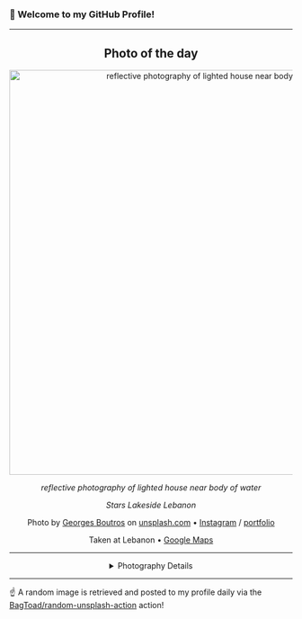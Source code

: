 ### 👋 Welcome to my GitHub Profile!

----
<div align="center">

## Photo of the day
  
  <a href="https://unsplash.com/photos/reflective-photography-of-lighted-house-near-body-of-water-pYFue5PzpcI"><img width="720" src="https://images.unsplash.com/photo-1500882644194-b83ebad474e9?crop=entropy&cs=tinysrgb&fit=max&fm=jpg&ixid=M3w1OTQ0OTd8MHwxfHJhbmRvbXx8fHx8fHx8fDE3NTQwMjg3ODd8&ixlib=rb-4.1.0&q=80&w=1080" alt="reflective photography of lighted house near body of water"></a>
  
  <em>reflective photography of lighted house near body of water</em>
  
  <em>Stars Lakeside Lebanon</em>

  Photo by [Georges Boutros](https://www.instagram.com/freakgmb/) on [unsplash.com](https://unsplash.com/) • [Instagram](https://instagram.com/Freakgmb) / [portfolio](https://www.instagram.com/freakgmb/)
  
  Taken at Lebanon • [Google Maps](https://www.google.com/maps/search/?api=1&query=33.854721,35.8622849999999)
  
  ---
  
<details>
<summary>Photography Details</summary>
  
| Parameter     | Value |
| ------------- | ----- |
| Camera Model  | Canon EOS 6D |
| Exposure Time | 20 |
| Aperture      | 2.8 |
| Focal Length  | 24.0 |
| ISO           | 3200 |
| Location      | Lebanon (Lebanon) |
| Coordinates   | Latitude 33.854721, Longitude 35.8622849999999 |

</details>

</div>

----

☝️ A random image is retrieved and posted to my profile daily via the [BagToad/random-unsplash-action](https://github.com/BagToad/random-unsplash-action) action!
